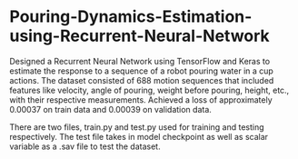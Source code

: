 # Pouring-Dynamics-Estimation-using-Recurrent-Neural-Network

Designed a Recurrent Neural Network using TensorFlow and Keras to estimate the response to a sequence of a robot pouring water in a cup actions. 
The dataset consisted of 688 motion sequences that included features like velocity, angle of pouring, weight before pouring, height, etc., with their respective measurements. 
Achieved a loss of approximately 0.00037 on train data and 0.00039 on validation data. 

There are two files, train.py and test.py used for training and testing respectively. 
The test file takes in model checkpoint as well as scalar variable as a .sav file to test the dataset.
